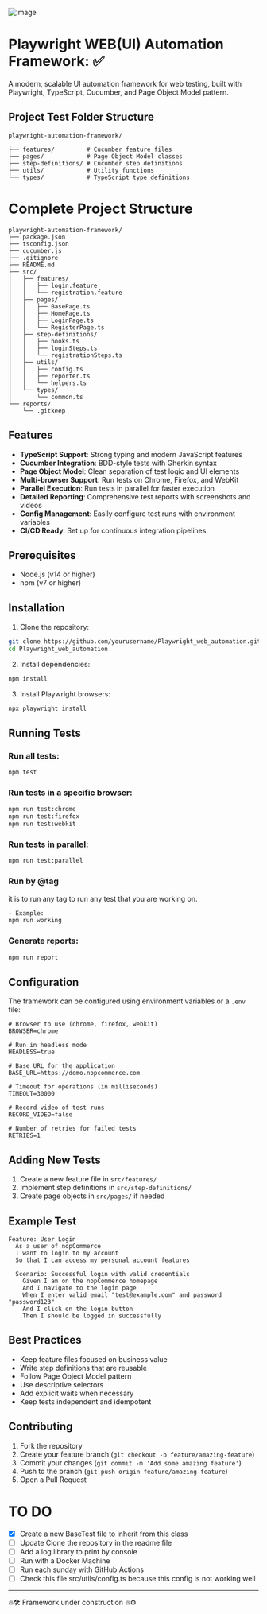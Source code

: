 ![image](https://github.com/user-attachments/assets/31f26d24-1148-4861-ba67-bafd32fdedd3)

# Playwright WEB(UI) Automation Framework: ✅

A modern, scalable UI automation framework for web testing, built with Playwright, TypeScript, Cucumber, and Page Object
Model pattern.

## Project Test Folder Structure

```text
playwright-automation-framework/

├── features/         # Cucumber feature files
├── pages/            # Page Object Model classes
├── step-definitions/ # Cucumber step definitions
├── utils/            # Utility functions
└── types/            # TypeScript type definitions
```

# Complete Project Structure

```text
playwright-automation-framework/
├── package.json
├── tsconfig.json
├── cucumber.js
├── .gitignore
├── README.md
├── src/
│   ├── features/
│   │   ├── login.feature
│   │   └── registration.feature
│   ├── pages/
│   │   ├── BasePage.ts
│   │   ├── HomePage.ts
│   │   ├── LoginPage.ts
│   │   └── RegisterPage.ts
│   ├── step-definitions/
│   │   ├── hooks.ts
│   │   ├── loginSteps.ts
│   │   └── registrationSteps.ts
│   ├── utils/
│   │   ├── config.ts
│   │   ├── reporter.ts
│   │   └── helpers.ts
│   └── types/
│       └── common.ts
└── reports/
    └── .gitkeep
```

## Features

- **TypeScript Support**: Strong typing and modern JavaScript features
- **Cucumber Integration**: BDD-style tests with Gherkin syntax
- **Page Object Model**: Clean separation of test logic and UI elements
- **Multi-browser Support**: Run tests on Chrome, Firefox, and WebKit
- **Parallel Execution**: Run tests in parallel for faster execution
- **Detailed Reporting**: Comprehensive test reports with screenshots and videos
- **Config Management**: Easily configure test runs with environment variables
- **CI/CD Ready**: Set up for continuous integration pipelines

## Prerequisites

- Node.js (v14 or higher)
- npm (v7 or higher)

## Installation

1. Clone the repository:

```bash
git clone https://github.com/yourusername/Playwright_web_automation.git
cd Playwright_web_automation
```

2. Install dependencies:

```bash
npm install
```

3. Install Playwright browsers:

```bash
npx playwright install
```

## Running Tests

### Run all tests:

```bash
npm test
```

### Run tests in a specific browser:

```bash
npm run test:chrome
npm run test:firefox
npm run test:webkit
```

### Run tests in parallel:

```bash
npm run test:parallel
```

### Run by @tag

it is to run any tag to run any test that you are working on.

```bash
- Example:
npm run working
```

### Generate reports:

```bash
npm run report
```

## Configuration

The framework can be configured using environment variables or a `.env` file:

```env
# Browser to use (chrome, firefox, webkit)
BROWSER=chrome

# Run in headless mode
HEADLESS=true

# Base URL for the application
BASE_URL=https://demo.nopcommerce.com

# Timeout for operations (in milliseconds)
TIMEOUT=30000

# Record video of test runs
RECORD_VIDEO=false

# Number of retries for failed tests
RETRIES=1
```

## Adding New Tests

1. Create a new feature file in `src/features/`
2. Implement step definitions in `src/step-definitions/`
3. Create page objects in `src/pages/` if needed

## Example Test

```gherkin
Feature: User Login
  As a user of nopCommerce
  I want to login to my account
  So that I can access my personal account features

  Scenario: Successful login with valid credentials
    Given I am on the nopCommerce homepage
    And I navigate to the login page
    When I enter valid email "test@example.com" and password "password123"
    And I click on the login button
    Then I should be logged in successfully
```

## Best Practices

- Keep feature files focused on business value
- Write step definitions that are reusable
- Follow Page Object Model pattern
- Use descriptive selectors
- Add explicit waits when necessary
- Keep tests independent and idempotent

## Contributing

1. Fork the repository
2. Create your feature branch (`git checkout -b feature/amazing-feature`)
3. Commit your changes (`git commit -m 'Add some amazing feature'`)
4. Push to the branch (`git push origin feature/amazing-feature`)
5. Open a Pull Request

# TO DO

- [X] Create a new BaseTest file to inherit from this class
- [ ] Update Clone the repository in the readme file
- [ ] Add a log library to print by console
- [ ] Run with a Docker Machine
- [ ] Run each sunday with GitHub Actions
- [ ] Check this file src/utils/config.ts because this config is not working well

---
🔥🛠️ Framework under construction 🔥⚙️
